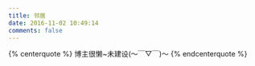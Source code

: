 ```yaml
---
title: 邻居
date: 2016-11-02 10:49:14
comments: false
---
```

{% centerquote %}
	博主很懒~未建设(～￣▽￣)～
{% endcenterquote %}